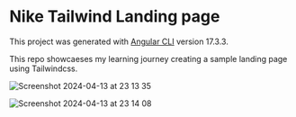 # Nike Tailwind Landing page

This project was generated with [Angular CLI](https://github.com/angular/angular-cli) version 17.3.3.

This repo showcaeses my learning journey creating a sample landing page using Tailwindcss.

![Screenshot 2024-04-13 at 23 13 35](https://github.com/ayodeleopetumo/nike-landing-page/assets/13363563/79ae1926-20b6-47fd-b5d9-ab4a93cbf6c5)

![Screenshot 2024-04-13 at 23 14 08](https://github.com/ayodeleopetumo/nike-landing-page/assets/13363563/38e55865-45b5-4598-ac8d-7e6a10ca7bc2)
